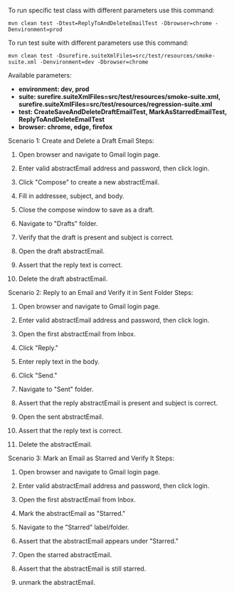 To run specific test class with different parameters use this command:

```
mvn clean test -Dtest=ReplyToAndDeleteEmailTest -Dbrowser=chrome -Denvironment=prod
```

To run test suite with different parameters use this command:

```
mvn clean test -Dsurefire.suiteXmlFiles=src/test/resources/smoke-suite.xml -Denvironment=dev -Dbrowser=chrome
```

Available parameters:

- **environment: dev, prod**
- **suite: surefire.suiteXmlFiles=src/test/resources/smoke-suite.xml, surefire.suiteXmlFiles=src/test/resources/regression-suite.xml**
- **test: CreateSaveAndDeleteDraftEmailTest, MarkAsStarredEmailTest, ReplyToAndDeleteEmailTest**
- **browser: chrome, edge, firefox**

Scenario 1: Create and Delete a Draft Email
Steps:

1. Open browser and navigate to Gmail login page.

2. Enter valid abstractEmail address and password, then click login.

3. Click "Compose" to create a new abstractEmail.

4. Fill in addressee, subject, and body.

5. Close the compose window to save as a draft.

6. Navigate to "Drafts" folder.

7. Verify that the draft is present and subject is correct.

8. Open the draft abstractEmail.

9. Assert that the reply text is correct.

10. Delete the draft abstractEmail.

Scenario 2: Reply to an Email and Verify it in Sent Folder
Steps:

1. Open browser and navigate to Gmail login page.

2. Enter valid abstractEmail address and password, then click login.

3. Open the first abstractEmail from Inbox.

4. Click "Reply."

5. Enter reply text in the body.

6. Click "Send."

7. Navigate to "Sent" folder.

8. Assert that the reply abstractEmail is present and subject is correct.

9. Open the sent abstractEmail.

10. Assert that the reply text is correct.

11. Delete the abstractEmail.

Scenario 3: Mark an Email as Starred and Verify It
Steps:

1. Open browser and navigate to Gmail login page.

2. Enter valid abstractEmail address and password, then click login.

3. Open the first abstractEmail from Inbox.

4. Mark the abstractEmail as "Starred."

5. Navigate to the "Starred" label/folder.

6. Assert that the abstractEmail appears under "Starred."

7. Open the starred abstractEmail.

8. Assert that the abstractEmail is still starred.

9. unmark the abstractEmail.
